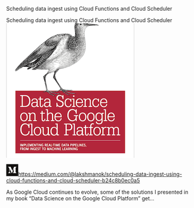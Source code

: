Scheduling data ingest using Cloud Functions and Cloud Scheduler

Scheduling data ingest using Cloud Functions and Cloud Scheduler
![](../_resources/fde1cbb2fe43dc90031f5423fbef45ce.png)

![](../_resources/dd8eb1a59fb41527560e73ccde148120.png)https://medium.com/@lakshmanok/scheduling-data-ingest-using-cloud-functions-and-cloud-scheduler-b24c8b0ec0a5

As Google Cloud continues to evolve, some of the solutions I presented in my book “Data Science on the Google Cloud Platform” get…